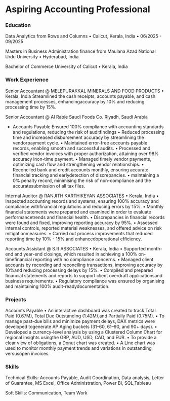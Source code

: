 # Aspiring Accounting Professional

### Education 
Data Analytics from Rows and Columns 
• Calicut, Kerala, India • 06/2025 - 09/2025

Masters in Business Administration finance from Maulana Azad National Urdu University
• Hyderabad, India

Bachelor of Commerce
University of Calicut
• Kerala, India

### Work Experience
Senior Accountant @ MELEPURAKKAL MINERALS AND FOOD PRODUCTS •
Kerala, India
Streamlined the cash receipts, accounts payable, and cash management processes, enhancingaccuracy by 10% and reducing processing time by 15%.

Senior Accountant @ Al Rabie Saudi Foods Co. Riyadh, Saudi Arabia
- Accounts Payable
Ensured 100% compliance with accounting standards and regulations, reducing the risk of auditfindings
• Reduced processing time and increased disbursement accuracy by streamlining the vendorpayment cycle.
• Maintained error-free accounts payable records, enabling smooth and successful audits.
• Processed and verified vendor invoices with proper authorization, attaining over 98% accuracy inon-time payment.
• Managed timely vendor payments, optimizing cash flow and strengthening vendor relationships.
• Reconciled bank and credit accounts monthly, ensuring accurate financial tracking and earlydetection of discrepancies.
• maintaining a 0% penalty record, minimising the risk of non-compliance and the accuratesubmission of all tax files.

Internal Auditor @ RANJITH KARTHIKEYAN ASSOCIATES • Kerala, India
• Inspected accounting records and systems, ensuring 100% accuracy and compliance withfinancial regulations and reducing errors by 15%.
• Monthly financial statements were prepared and examined in order to evaluate performancetrends and financial health.
• Discrepancies in financial records were found and fixed, improving reporting accuracy by 95%.
• Assessed internal controls, reported material weaknesses, and offered advice on risk mitigationmeasures.
• Carried out process improvements that reduced reporting time by 10% - 15% and enhancedoperational efficiency.

Accounts Assistant @ S.R ASSOCIATES • Kerala, India
• Supported month-end and year-end closings, which resulted in achieving a 100% on-timefinancial reporting with no compliance concerns.
• Managed client accounts by recording and reconciling transactions, improving accuracy by 10%and reducing processing delays by 15%.
• Compiled and prepared financial statements and reports to support client overdraft applicationsand business requirements.
• Regulatory compliance was ensured by organising and maintaining 100% audit-readydocumentation.

### Projects
Accounts Payable
• An interactive dashboard was created to track Total Paid (0.67M), Total Due Outstanding (1.42M),and Partially Paid (0.75M).
• To manage past-due bills and minimize payment delays, DAX metrics were developed togenerate AP Aging buckets (31–60, 61–90, and 90+ days).
• Developed a currency-level analysis by using a Clustered Column Chart for regional insights usingthe GBP, AUD, USD, CAD, and EUR.
• To provide a clear view of obligations, a Donut chart was created.
• A Line chart was used to monitor monthly payment trends and variations in outstanding versusopen invoices.

### Skills
Technical Skills:
Accounts Payable, Audit Coordination, Data analysis, Letter of Guarantee, MS Excel, Office Administration, Power BI, SQL,Tableau

Soft Skills:
Communication, Team Work


